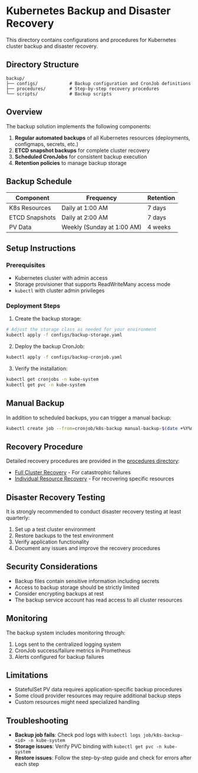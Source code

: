 # Kubernetes Backup and Disaster Recovery

This directory contains configurations and procedures for Kubernetes cluster backup and disaster recovery.

## Directory Structure

```
backup/
├── configs/            # Backup configuration and CronJob definitions
├── procedures/         # Step-by-step recovery procedures
└── scripts/            # Backup scripts
```

## Overview

The backup solution implements the following components:

1. **Regular automated backups** of all Kubernetes resources (deployments, configmaps, secrets, etc.)
2. **ETCD snapshot backups** for complete cluster recovery
3. **Scheduled CronJobs** for consistent backup execution
4. **Retention policies** to manage backup storage

## Backup Schedule

| Component | Frequency | Retention |
|-----------|-----------|-----------|
| K8s Resources | Daily at 1:00 AM | 7 days |
| ETCD Snapshots | Daily at 2:00 AM | 7 days |
| PV Data | Weekly (Sunday at 1:00 AM) | 4 weeks |

## Setup Instructions

### Prerequisites

- Kubernetes cluster with admin access
- Storage provisioner that supports ReadWriteMany access mode
- `kubectl` with cluster admin privileges

### Deployment Steps

1. Create the backup storage:

```bash
# Adjust the storage class as needed for your environment
kubectl apply -f configs/backup-storage.yaml
```

2. Deploy the backup CronJob:

```bash
kubectl apply -f configs/backup-cronjob.yaml
```

3. Verify the installation:

```bash
kubectl get cronjobs -n kube-system
kubectl get pvc -n kube-system
```

## Manual Backup

In addition to scheduled backups, you can trigger a manual backup:

```bash
kubectl create job --from=cronjob/k8s-backup manual-backup-$(date +%Y%m%d) -n kube-system
```

## Recovery Procedure

Detailed recovery procedures are provided in the [procedures directory](procedures/):

- [Full Cluster Recovery](procedures/restore-procedure.md) - For catastrophic failures
- [Individual Resource Recovery](procedures/resource-recovery.md) - For recovering specific resources

## Disaster Recovery Testing

It is strongly recommended to conduct disaster recovery testing at least quarterly:

1. Set up a test cluster environment
2. Restore backups to the test environment
3. Verify application functionality
4. Document any issues and improve the recovery procedures

## Security Considerations

- Backup files contain sensitive information including secrets
- Access to backup storage should be strictly limited
- Consider encrypting backups at rest
- The backup service account has read access to all cluster resources

## Monitoring

The backup system includes monitoring through:

1. Logs sent to the centralized logging system
2. CronJob success/failure metrics in Prometheus
3. Alerts configured for backup failures

## Limitations

- StatefulSet PV data requires application-specific backup procedures
- Some cloud provider resources may require additional backup steps
- Custom resources might need specialized handling

## Troubleshooting

- **Backup job fails**: Check pod logs with `kubectl logs job/k8s-backup-<id> -n kube-system`
- **Storage issues**: Verify PVC binding with `kubectl get pvc -n kube-system`
- **Restore issues**: Follow the step-by-step guide and check for errors after each step 